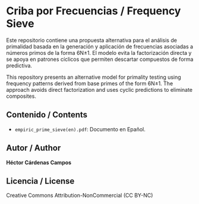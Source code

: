 # Criba por Frecuencias / Frequency Sieve

Este repositorio contiene una propuesta alternativa para el análisis de primalidad basada en la generación y aplicación de frecuencias asociadas a números primos de la forma 6N±1. El modelo evita la factorización directa y se apoya en patrones cíclicos que permiten descartar compuestos de forma predictiva.

This repository presents an alternative model for primality testing using frequency patterns derived from base primes of the form 6N±1. The approach avoids direct factorization and uses cyclic predictions to eliminate composites.

## Contenido / Contents

- `empiric_prime_sieve(en).pdf`: Documento en Epañol.


## Autor / Author

**Héctor Cárdenas Campos**

## Licencia / License

Creative Commons Attribution-NonCommercial (CC BY-NC)
